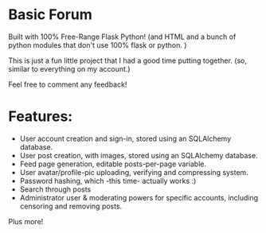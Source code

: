 # Basic Forum

Built with 100% Free-Range Flask Python! (and HTML and a bunch of python modules that don't use 100% flask or python. )

This is just a fun little project that I had a good time putting together. (so, similar to everything on my account.)

Feel free to comment any feedback! 

# Features:
- User account creation and sign-in, stored using an SQLAlchemy database.
- User post creation, with images, stored using an SQLAlchemy database.
- Feed page generation, editable posts-per-page variable. 
- User avatar/profile-pic uploading, verifying and compressing system.
- Password hashing, which -this time- actually works :)
- Search through posts
- Administrator user & moderating powers for specific accounts, including censoring and removing posts.


Plus more!
  



